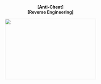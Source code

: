<div align=center>
 
 __[Anti-Cheat]__  
 __[Reverse Engineering]__

<img src="https://user-images.githubusercontent.com/70523536/121887878-48f59b00-cd52-11eb-8f8e-706707a00c5d.gif" width="300" height="200"> 

 </div>
